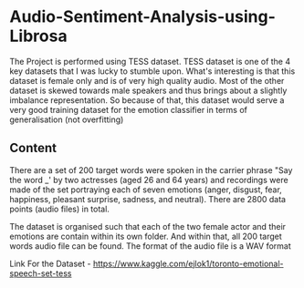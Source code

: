 # Audio-Sentiment-Analysis-using-Librosa

The Project is performed using TESS dataset.
TESS dataset is one of the 4 key datasets that I was lucky to stumble upon. What's interesting is that this dataset is female only and is of very high quality audio. Most of the other dataset is skewed towards male speakers and thus brings about a slightly imbalance representation. So because of that, this dataset would serve a very good training dataset for the emotion classifier in terms of generalisation (not overfitting)

## Content
There are a set of 200 target words were spoken in the carrier phrase "Say the word _' by two actresses (aged 26 and 64 years) and recordings were made of the set portraying each of seven emotions (anger, disgust, fear, happiness, pleasant surprise, sadness, and neutral). There are 2800 data points (audio files) in total.

The dataset is organised such that each of the two female actor and their emotions are contain within its own folder. And within that, all 200 target words audio file can be found. The format of the audio file is a WAV format

Link For the Dataset - https://www.kaggle.com/ejlok1/toronto-emotional-speech-set-tess
